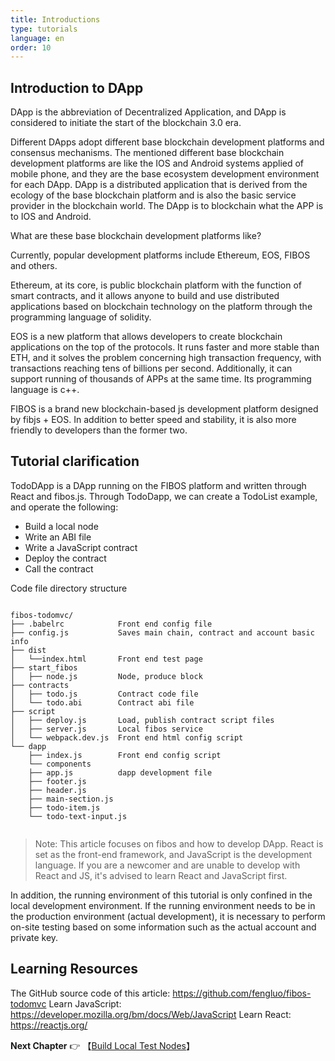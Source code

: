 ```yaml
---
title: Introductions
type: tutorials
language: en
order: 10
---
```


## Introduction to DApp

DApp is the abbreviation of Decentralized Application, and DApp is considered to initiate the start of the blockchain 3.0 era.

Different DApps adopt different base blockchain development platforms and consensus mechanisms. The mentioned different base blockchain development platforms are like the IOS and Android systems applied of mobile phone, and they are the base ecosystem development environment for each DApp. DApp is a distributed application that is derived from the ecology of the base blockchain platform and is also the basic service provider in the blockchain world. The DApp is to blockchain what the APP is to IOS and Android.

What are these base blockchain development platforms like?

Currently, popular development platforms include Ethereum, EOS, FIBOS and others.

Ethereum, at its core, is public blockchain platform with the function of smart contracts, and it allows anyone to build and use distributed applications based on blockchain technology on the platform through the programming language of solidity.

EOS is a new platform that allows developers to create blockchain applications on the top of the protocols. It runs faster and more stable than ETH, and it solves the problem concerning high transaction frequency, with transactions reaching tens of billions per second. Additionally, it can support running of thousands of APPs at the same time. Its programming language is c++.

FIBOS is a brand new blockchain-based js development platform designed by fibjs + EOS. In addition to better speed and stability, it is also more friendly to developers than the former two.



## Tutorial clarification

TodoDApp is a DApp running on the FIBOS platform and written through React and fibos.js. Through TodoDapp, we can create a TodoList example, and operate the following:
- Build a local node
- Write an ABI file
- Write a JavaScript contract
- Deploy the contract
- Call the contract


Code file directory structure

```

fibos-todomvc/
├── .babelrc            Front end config file
├── config.js           Saves main chain, contract and account basic info
├── dist 
│   └──index.html       Front end test page
├── start_fibos 
│   ├── node.js         Node, produce block
├── contracts
│   ├── todo.js         Contract code file
│   └── todo.abi        Contract abi file
├── script
│   ├── deploy.js       Load, publish contract script files
│   ├── server.js       Local fibos service
│   └── webpack.dev.js  Front end html config script
└── dapp
    ├── index.js        Front end config script 
    └── components
   	├── app.js          dapp development file
   	├── footer.js 
   	├── header.js
   	├── main-section.js
   	├── todo-item.js
   	└── todo-text-input.js
	   
```

> Note: This article focuses on fibos and how to develop DApp. React is set as the front-end framework, and JavaScript is the development language. If you are a newcomer and are unable to develop with React and JS, it's advised to learn React and JavaScript first. 

In addition, the running environment of this tutorial is only confined in the local development environment. If the running environment needs to be in the production environment (actual development), it is necessary to perform on-site testing based on some information such as the actual account and private key.

## Learning Resources

The GitHub source code of this article: <https://github.com/fengluo/fibos-todomvc> 
Learn JavaScript: <https://developer.mozilla.org/bm/docs/Web/JavaScript>
Learn React: <https://reactjs.org/>

**Next Chapter**
👉 【[Build Local Test Nodes](./tutorials-setnode.html)】